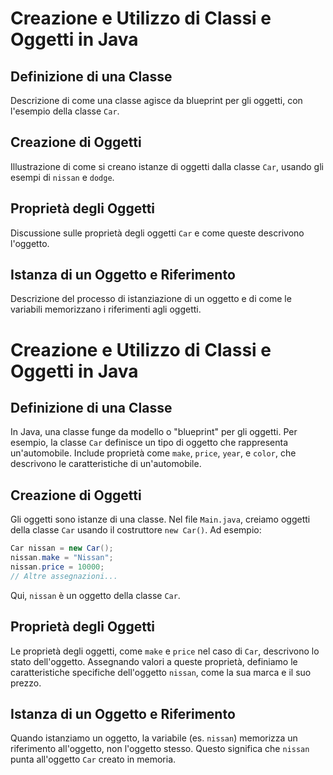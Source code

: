 # Creazione e Utilizzo di Classi e Oggetti in Java

## Definizione di una Classe
Descrizione di come una classe agisce da blueprint per gli oggetti, con l'esempio della classe `Car`.

## Creazione di Oggetti
Illustrazione di come si creano istanze di oggetti dalla classe `Car`, usando gli esempi di `nissan` e `dodge`.

## Proprietà degli Oggetti
Discussione sulle proprietà degli oggetti `Car` e come queste descrivono l'oggetto.

## Istanza di un Oggetto e Riferimento
Descrizione del processo di istanziazione di un oggetto e di come le variabili memorizzano i riferimenti agli oggetti.


# Creazione e Utilizzo di Classi e Oggetti in Java

## Definizione di una Classe
In Java, una classe funge da modello o "blueprint" per gli oggetti. Per esempio, la classe `Car` definisce un tipo di oggetto che rappresenta un'automobile. Include proprietà come `make`, `price`, `year`, e `color`, che descrivono le caratteristiche di un'automobile.

## Creazione di Oggetti
Gli oggetti sono istanze di una classe. Nel file `Main.java`, creiamo oggetti della classe `Car` usando il costruttore `new Car()`. Ad esempio:

```java
Car nissan = new Car();
nissan.make = "Nissan";
nissan.price = 10000;
// Altre assegnazioni...
```

Qui, `nissan` è un oggetto della classe `Car`.

## Proprietà degli Oggetti
Le proprietà degli oggetti, come `make` e `price` nel caso di `Car`, descrivono lo stato dell'oggetto. Assegnando valori a queste proprietà, definiamo le caratteristiche specifiche dell'oggetto `nissan`, come la sua marca e il suo prezzo.

## Istanza di un Oggetto e Riferimento
Quando istanziamo un oggetto, la variabile (es. `nissan`) memorizza un riferimento all'oggetto, non l'oggetto stesso. Questo significa che `nissan` punta all'oggetto `Car` creato in memoria.

